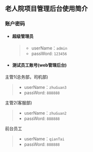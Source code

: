 ## 老人院项目管理后台使用简介


### 账户密码

- #### 超级管理员
  > * userName：`admin`
  > * passWord: `123456`

- #### 测试员工账号(web管理后台)

 主管1(总务部，司机部)
> * userName：`zhuGuan3`
> * passWord: `888888`

 主管2(客服部)
> * userName：`zhuGuan2`
> * passWord: `888888`

 前台员工
 > * userName：`qianTai`
 > * passWord: `888888`


